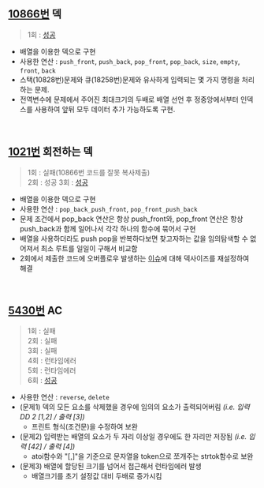 ## [10866번](https://www.acmicpc.net/problem/10866) 덱
> 1회 : [성공](./baekjoon_10866_deque.c)
- 배열을 이용한 덱으로 구현
- 사용한 연산 : `push_front`, `push_back`, `pop_front`, `pop_back`, `size`, `empty`, `front`, `back`
- 스택(10828번)문제와 큐(18258번)문제와 유사하게 입력되는 몇 가지 명령을 처리하는 문제.
- 전역변수에 문제에서 주어진 최대크기의 두배로 배열 선언 후 정중앙에서부터 인덱스를 사용하여 앞뒤 모두 데이터 추가 가능하도록 구현.
<br>

## [1021번](https://www.acmicpc.net/problem/1021) 회전하는 덱
> 1회 : 실패(10866번 코드를 잘못 복사제출) <br>
> 2회 : 성공
> 3회 : [성공](./baekjoon_01021_rotating_queue.c)
- 배열을 이용한 덱으로 구현
- 사용한 연산 : `pop_back_push_front`, `pop_front_push_back`
- 문제 조건에서 pop_back 연산은 항상 push_front와, pop_front 연산은 항상 push_back과 함께 일어나서 각각 하나의 함수에 묶어서 구현
- 배열을 사용하더라도 push pop을 반복하다보면 찾고자하는 값을 임의탐색할 수 없어져서 최소 루트를 일일이 구해서 비교함
- 2회에서 제출한 코드에 오버플로우 발생하는 [이슈](github.com/365kim/algorithm_study/issues/1)에 대해 덱사이즈를 재설정하여 해결
<br>

## [5430번](https://www.acmicpc.net/problem/5430) AC
> 1회 : 실패 <br>
> 2회 : 실패 <br>
> 3회 : 실패 <br>
> 4회 : 런타임에러 <br>
> 5회 : 런타임에러 <br>
> 6회 : [성공](./baekjoon_05430_AC.c)
- 사용한 연산 : `reverse`, `delete`
- (문제1) 덱의 모든 요소를 삭제했을 경우에 임의의 요소가 출력되어버림 *(i.e. 입력 DD 2 [1,2] / 출력 [3])*
    - 프린트 형식(조건문)을 수정하여 보완
- (문제2) 입력받는 배열의 요소가 두 자리 이상일 경우에도 한 자리만 저장됨 *(i.e. 입력 [42] / 출력 [4])*
    - atoi함수와 "[,]"을 기준으로 문자열을 token으로 쪼개주는 strtok함수로 보완
- (문제3) 배열에 할당된 크기를 넘어서 접근해서 런타임에러 발생
    - 배열크기를 초기 설정값 대비 두배로 증가시킴
<br>
